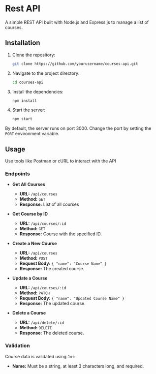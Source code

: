 # Rest API

A simple REST API built with Node.js and Express.js to manage a list of courses.

## Installation

1. Clone the repository:
    ```bash
    git clone https://github.com/yourusername/courses-api.git
    ```

2. Navigate to the project directory:
    ```bash
    cd courses-api
    ```

3. Install the dependencies:
    ```bash
    npm install
    ```

4. Start the server:
    ```bash
    npm start
    ```

By default, the server runs on port 3000. Change the port by setting the `PORT` environment variable.

## Usage

Use tools like Postman or cURL to interact with the API

### Endpoints

- **Get All Courses**
    - **URL:** `/api/courses`
    - **Method:** `GET`
    - **Response:** List of all courses

- **Get Course by ID**
    - **URL:** `/api/courses/:id`
    - **Method:** `GET`
    - **Response:** Course with the specified ID.

- **Create a New Course**
    - **URL:** `/api/courses`
    - **Method:** `POST`
    - **Request Body:** `{ "name": "Course Name" }`
    - **Response:** The created course.

- **Update a Course**
    - **URL:** `/api/courses/:id`
    - **Method:** `PATCH`
    - **Request Body:** `{ "name": "Updated Course Name" }`
    - **Response:** The updated course.

- **Delete a Course**
    - **URL:** `/api/delete/:id`
    - **Method:** `DELETE`
    - **Response:** The deleted course.

### Validation

Course data is validated using `Joi`:
- **Name:** Must be a string, at least 3 characters long, and required.


